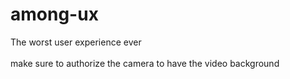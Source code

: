 # among-ux
The worst user experience ever
<br><br>
make sure to authorize the camera to have the video background
